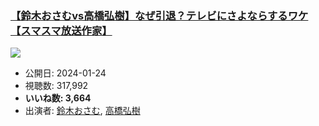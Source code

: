 ### [【鈴木おさむvs高橋弘樹】なぜ引退？テレビにさよならするワケ【スマスマ放送作家】](https://www.youtube.com/watch?v=WqFiHpKhRTY)
[![](https://img.youtube.com/vi/WqFiHpKhRTY/sddefault.jpg)](https://www.youtube.com/watch?v=WqFiHpKhRTY)
-   公開日: 2024-01-24
-   視聴数: 317,992
-   **いいね数: 3,664**
-   出演者: [鈴木おさむ](/rehacq_fan/people/鈴木おさむ "wikilink"), [高橋弘樹](/rehacq_fan/people/高橋弘樹 "wikilink")
